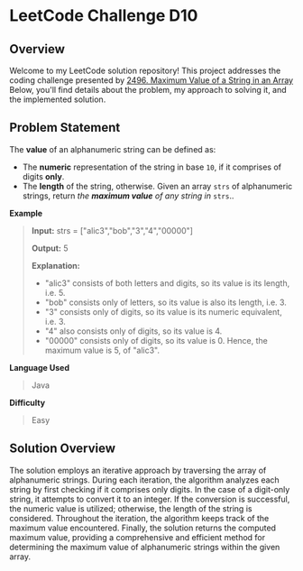 
# LeetCode Challenge D10

## Overview

Welcome to my LeetCode solution repository! This project addresses the coding challenge presented by [2496.  Maximum Value of a String in an Array](https://leetcode.com/problems/maximum-value-of-a-string-in-an-array/) Below, you'll find details about the problem, my approach to solving it, and the implemented solution.

## Problem Statement
The  **value**  of an alphanumeric string can be defined as:
-   The  **numeric**  representation of the string in base  `10`, if it comprises of digits  **only**.
-   The  **length**  of the string, otherwise.
Given an array  `strs`  of alphanumeric strings, return  _the  **maximum value**  of any string in_ `strs`..


**Example**

>**Input:** strs = ["alic3","bob","3","4","00000"]
>
>**Output:** 5
>
>**Explanation:** 
>- "alic3" consists of both letters and digits, so its value is its length, i.e. 5.
>- "bob" consists only of letters, so its value is also its length, i.e. 3.
>- "3" consists only of digits, so its value is its numeric equivalent, i.e. 3.
>- "4" also consists only of digits, so its value is 4.
>- "00000" consists only of digits, so its value is 0.
>Hence, the maximum value is 5, of "alic3".

**Language Used**
> Java

**Difficulty**

> Easy



## Solution Overview

The solution employs an iterative approach by traversing the array of alphanumeric strings. During each iteration, the algorithm analyzes each string by first checking if it comprises only digits. In the case of a digit-only string, it attempts to convert it to an integer. If the conversion is successful, the numeric value is utilized; otherwise, the length of the string is considered. Throughout the iteration, the algorithm keeps track of the maximum value encountered. Finally, the solution returns the computed maximum value, providing a comprehensive and efficient method for determining the maximum value of alphanumeric strings within the given array.
